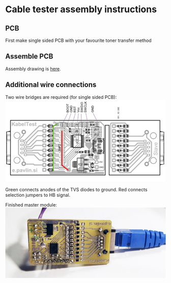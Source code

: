 # Cable tester assembly instructions

## PCB
First make single sided PCB with your favourite toner transfer method

## Assemble PCB
Assembly drawing is [here](https://github.com/s54mtb/cabletester/blob/main/HW/assembly.pdf).

## Additional wire connections
Two wire bridges are required (for single sided PCB): 
![Two wire bridges](https://raw.githubusercontent.com/s54mtb/cabletester/main/HW/WIRES.JPG)

Green connects anodes of the TVS diodes to ground. Red connects selection jumpers to HB signal. 

Finished master module: 
![Finished tester](https://raw.githubusercontent.com/s54mtb/cabletester/main/img/tester.jpg)